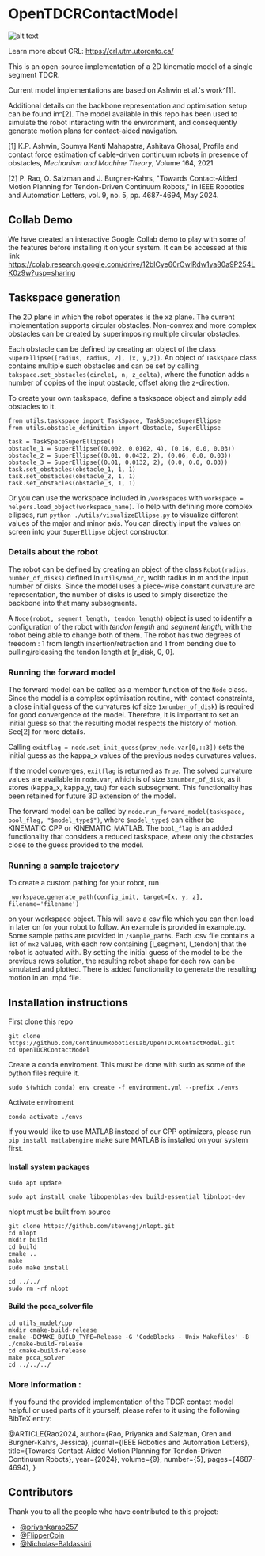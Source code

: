 # OpenTDCRContactModel
![alt text](https://crl.utm.utoronto.ca/assets/images/CRLab%20logo_dark_1_large.png)

Learn more about CRL: https://crl.utm.utoronto.ca/


This is an open-source implementation of a 2D kinematic model of a single segment TDCR. 


Current model implementations are based on Ashwin et al.'s work^[1]. 

Additional details on the backbone representation and optimisation setup can be found in^[2]. The model available in this repo has been used to simulate the robot interacting with the environment, and consequently generate motion plans for contact-aided navigation.

[1] K.P. Ashwin, Soumya Kanti Mahapatra, Ashitava Ghosal, Profile and contact force estimation of cable-driven continuum robots in presence of obstacles, _Mechanism and Machine Theory_, Volume 164, 2021

[2] P. Rao, O. Salzman and J. Burgner-Kahrs, "Towards Contact-Aided Motion Planning for Tendon-Driven Continuum Robots," in IEEE Robotics and Automation Letters, vol. 9, no. 5, pp. 4687-4694, May 2024.

## Collab Demo
We have created an interactive Google Collab demo to play with some of the features before installing it on your system. It can be accessed at this link
https://colab.research.google.com/drive/12blCye60rOwlRdw1ya80a9P254LK0z9w?usp=sharing

## Taskspace generation
The 2D plane in which the robot operates is the xz plane. 
The current implementation supports circular obstacles. Non-convex and more complex obstacles can be created by superimposing multiple circular obstacles. 

Each obstacle can be defined by creating an object of the class `SuperEllipse([radius, radius, 2], [x, y,z])`. An object of `Taskspace` class contains multiple such obstacles and can be set by calling `takspace.set_obstacles(circle1, n, z_delta)`, where the function adds `n` number of copies of the input obstacle, offset along the z-direction. 

To create your own taskspace, define a taskspace object and simply add obstacles to it.
```
from utils.taskspace import TaskSpace, TaskSpaceSuperEllipse
from utils.obstacle_definition import Obstacle, SuperEllipse

task = TaskSpaceSuperEllipse()
obstacle_1 = SuperEllipse((0.002, 0.0102, 4), (0.16, 0.0, 0.03))
obstacle_2 = SuperEllipse((0.01, 0.0432, 2), (0.06, 0.0, 0.03))
obstacle_3 = SuperEllipse((0.01, 0.0132, 2), (0.0, 0.0, 0.03))
task.set_obstacles(obstacle_1, 1, 1)
task.set_obstacles(obstacle_2, 1, 1)
task.set_obstacles(obstacle_3, 1, 1)    
```
Or you can use the workspace included in ```/workspaces``` with ```workspace = helpers.load_object(workspace_name)```.
To help with defining more complex ellipses, run ```python ./utils/visualizeEllipse.py``` to visualize different values of the major and minor axis. You can directly input the values on screen into your ```SuperEllipse``` object constructor.




### Details about the robot
The robot can be defined by creating an object of the class `Robot(radius, number_of_disks)` defined in `utils/mod_cr`, woith radius in m and the input number of disks. Since the model uses a piece-wise constant curvature arc representation, the number of disks is used to simply discretize the backbone into that many subsegments.  

A `Node(robot, segment_length, tendon_length)` object is used to identify a configuration of the robot with _tendon length_ and _segment length_, with the robot being able to change both of them. The robot has two degrees of freedom : 1 from length insertion/retraction and 1 from bending due to pulling/releasing the tendon length at [r_disk, 0, 0]. 


### Running the forward model
The forward model can be called as a member function of the `Node` class. Since the model is a complex optimisation routine, with contact constraints, a close initial guess of the curvatures (of size `1xnumber_of_disk`) is required for good convergence of the model. 
Therefore, it is important to set an initial guess so that the resulting model respects the history of motion. See[2] for more details. 

Calling `exitflag = node.set_init_guess(prev_node.var[0,::3])` sets the initial guess as the kappa_x values of the previous nodes curvatures values. 

If the model converges, `exitflag` is returned as `True`. The solved curvature values are available in `node.var`, which is of size `3xnumber_of_disk`, as it stores (kappa_x, kappa_y, tau) for each subsegment. This functionality has been retained for future 3D extension of the model. 

The forward model can be called by `node.run_forward_model(taskspace, bool_flag, "$model_type$")`, where `$model_type$` can either be KINEMATIC_CPP or KINEMATIC_MATLAB. The `bool_flag` is an added functionality that considers a reduced taskspace, where only the obstacles close to the guess provided to the model. 

### Running a sample trajectory
To create a custom pathing for your robot, run
```
 workspace.generate_path(config_init, target=[x, y, z], filename='filename')
```
on your workspace object. This will save a csv file which you can then load in later on for your robot to follow. An example is provided in example.py. Some sample paths are provided in `/sample_paths`. Each .csv file contains a list of `mx2` values, with each row containing [l_segment, l_tendon] that the robot is actuated with. By setting the initial guess of the model to be the previous rows solution, the resulting robot shape for each row can be simulated and plotted. There is added functionality to generate the resulting motion in an .mp4 file. 

## Installation instructions

First clone this repo
```
git clone https://github.com/ContinuumRoboticsLab/OpenTDCRContactModel.git
cd OpenTDCRContactModel
```
Create a conda enviroment. This must be done with sudo as some of the python files
require it.
``` 
sudo $(which conda) env create -f environment.yml --prefix ./envs
```
Activate enviroment
```
conda activate ./envs
```
If you would like to use MATLAB instead of our CPP optimizers, please run ```pip install matlabengine``` make sure MATLAB is installed on your system first.


#### Install system packages
```
sudo apt update
```
```
sudo apt install cmake libopenblas-dev build-essential libnlopt-dev
```

nlopt must be built from source
```
git clone https://github.com/stevengj/nlopt.git
cd nlopt
mkdir build
cd build
cmake ..
make
sudo make install

cd ../../
sudo rm -rf nlopt
```

#### Build the pcca_solver file
```
cd utils_model/cpp
mkdir cmake-build-release
cmake -DCMAKE_BUILD_TYPE=Release -G 'CodeBlocks - Unix Makefiles' -B ./cmake-build-release
cd cmake-build-release
make pcca_solver
cd ../../../
```



### More Information : 
If you found the provided implementation of the TDCR contact model helpful or used parts of it yourself, please refer to it using the following BibTeX entry:

@ARTICLE{Rao2024,
  author={Rao, Priyanka and Salzman, Oren and Burgner-Kahrs, Jessica},
  journal={IEEE Robotics and Automation Letters}, 
  title={Towards Contact-Aided Motion Planning for Tendon-Driven Continuum Robots}, 
  year={2024},
  volume={9},
  number={5},
  pages={4687-4694},
}
## Contributors

Thank you to all the people who have contributed to this project:
- [@priyankarao257](https://github.com/priyankarao257)
- [@FlipperCoin](https://github.com/FlipperCoin)
- [@Nicholas-Baldassini](https://github.com/Nicholas-Baldassini)